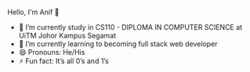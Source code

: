 Hello, I'm Anif 👋

- 🔭 I’m currently study in CS110 - DIPLOMA IN COMPUTER SCIENCE at UiTM Johor Kampus Segamat
- 🌱 I’m currently learning to becoming full stack web developer
- 😄 Pronouns: He/His
- ⚡ Fun fact: It’s all 0’s and 1’s

